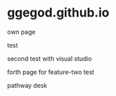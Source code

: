 # ggegod.github.io
own page

test

second test with visual studio


forth page for feature-two    test


pathway desk
